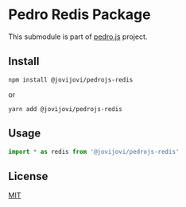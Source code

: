 # Pedro Redis Package

This submodule is part of [pedro.js](https://github.com/jovijovi/pedro.js) project.

## Install

```shell
npm install @jovijovi/pedrojs-redis
```

or

```shell
yarn add @jovijovi/pedrojs-redis
```

## Usage

```typescript
import * as redis from '@jovijovi/pedrojs-redis'
```

## License

[MIT](LICENSE)
